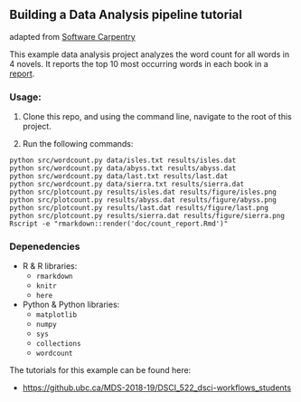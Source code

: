 ## Building a Data Analysis pipeline tutorial
adapted from [Software Carpentry](http://software-carpentry.org/)

This example data analysis project analyzes the word count for all words in 4
novels. It reports the top 10 most occurring words in each book in a [report](doc/count_report.Rmd).

### Usage:

1. Clone this repo, and using the command line, navigate to the root of this project.

2. Run the following commands:

```
python src/wordcount.py data/isles.txt results/isles.dat
python src/wordcount.py data/abyss.txt results/abyss.dat
python src/wordcount.py data/last.txt results/last.dat
python src/wordcount.py data/sierra.txt results/sierra.dat
python src/plotcount.py results/isles.dat results/figure/isles.png
python src/plotcount.py results/abyss.dat results/figure/abyss.png
python src/plotcount.py results/last.dat results/figure/last.png
python src/plotcount.py results/sierra.dat results/figure/sierra.png
Rscript -e "rmarkdown::render('doc/count_report.Rmd')"
```


### Depenedencies
- R & R libraries:
    - `rmarkdown`
    - `knitr`
    - `here`
- Python & Python libraries:
    - `matplotlib`
    - `numpy`
    - `sys`
    - `collections`
    - `wordcount`

The tutorials for this example can be found here:
- https://github.ubc.ca/MDS-2018-19/DSCI_522_dsci-workflows_students

